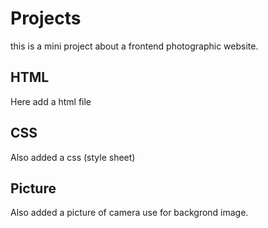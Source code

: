# Projects
this is a mini project about a frontend photographic website.
## HTML
Here add a html file
## CSS
Also added a css (style sheet)
## Picture
Also added a picture of camera use for backgrond image.